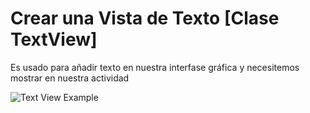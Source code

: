 # Crear una Vista de Texto [Clase TextView]

Es usado para añadir texto en nuestra interfase gráfica y necesitemos mostrar en nuestra actividad

![Text View Example](https://github.com/josblax/AplicacionesMoviles/blob/main/Images/TextView.png)



